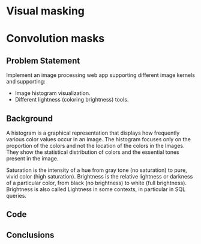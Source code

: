 # Visual masking

# Convolution masks

## Problem Statement
Implement an image processing web app supporting different image kernels and supporting:
- Image histogram visualization.
- Different lightness (coloring brightness) tools.

## Background

A histogram is a graphical representation that displays how frequently various color values occur in an image. The histogram focuses only on the proportion of the colors and not the location of the colors in the Images. They show the statistical distribution of colors and the essential tones present in the image.


Saturation is the intensity of a hue from gray tone (no saturation) to pure, vivid color (high saturation). Brightness is the relative lightness or darkness of a particular color, from black (no brightness) to white (full brightness). Brightness is also called Lightness in some contexts, in particular in SQL queries.

## Code

## Conclusions